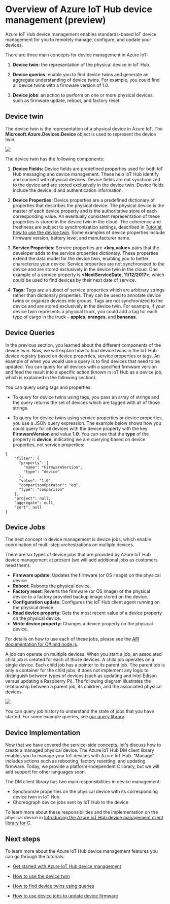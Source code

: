 <properties
 pageTitle="Device management overview | Microsoft Azure"
 description="Overview of Azure IoT Hub device management: device twins, device queries, device jobs"
 services="iot-hub"
 documentationCenter=""
 authors="ellenfosborne"
 manager="timlt"
 editor=""/>

<tags
 ms.service="iot-hub"
 ms.devlang="na"
 ms.topic="article"
 ms.tgt_pltfrm="na"
 ms.workload="na"
 ms.date="04/29/2016"
 ms.author="elfarber"/>

# Overview of Azure IoT Hub device management (preview)

Azure IoT Hub device management enables standards-based IoT device management for you to remotely manage, configure, and update your devices.

There are three main concepts for device management in Azure IoT:

1.  **Device twin:** the representation of the physical device in IoT Hub.

2.  **Device queries**: enable you to find device twins and generate an aggregate understanding of device twins. For example, you could find all device twins with a firmware version of 1.0.

3.  **Device jobs**: an action to perform on one or more physical devices, such as firmware update, reboot, and factory reset.

## Device twin

The device twin is the representation of a physical device in Azure IoT. The **Microsoft.Azure.Devices.Device** object is used to represent the device twin.

![][img-twin]

The device twin has the following components:

1.  **Device Fields:** Device fields are predefined properties used for both IoT Hub messaging and device management. These help IoT Hub identify and connect with physical devices. Device fields are not synchronized to the device and are stored exclusively in the device twin. Device fields include the device id and authentication information.

2.  **Device Properties:** Device properties are a predefined dictionary of properties that describes the physical device. The physical device is the master of each device property and is the authoritative store of each corresponding value. An eventually consistent representation of these properties is stored in the device twin in the cloud. The coherence and freshness are subject to synchronization settings, described in [Tutorial: how to use the device twin][lnk-tutorial-twin]. Some examples of device properties include firmware version, battery level, and manufacturer name.

3.  **Service Properties:** Service properties are **&lt;key,value&gt;** pairs that the developer adds to the service properties dictionary. These properties extend the data model for the device twin, enabling you to better characterize your device. Service properties are not synchronized to the device and are stored exclusively in the device twin in the cloud. One example of a service property is **&lt;NextServiceDate, 11/12/2017&gt;**, which could be used to find devices by their next date of service.

4.  **Tags:** Tags are a subset of service properties which are arbitrary strings rather than dictionary properties. They can be used to annotate device twins or organize devices into groups. Tags are not synchronized to the device and are stored exclusively in the device twin. For example, if your device twin represents a physical truck, you could add a tag for each type of cargo in the truck – **apples**, **oranges**, and **bananas**.

## Device Queries

In the previous section, you learned about the different components of the device twin. Now, we will explain how to find device twins in the IoT Hub device registry based on device properties, service properties or tags. An example of when you would use a query is to find devices that need to be updated. You can query for all devices with a specified firmware version and feed the result into a specific action (known in IoT Hub as a device job, which is explained in the following section).

You can query using tags and properties:

-   To query for device twins using tags, you pass an array of strings and the query returns the set of devices which are tagged with all of those strings.

-   To query for device twins using service properties or device properties, you use a JSON query expression. The example below shows how you could query for all devices with the device property with the key **FirmwareVersion** and value **1.0**. You can see that the **type** of the property is **device**, indicating we are querying based on device properties, not service properties:

  ```
  {                           
      "filter": {                  
        "property": {                
          "name": "FirmwareVersion",   
          "type": "device"             
        },                           
        "value": "1.0",              
        "comparisonOperator": "eq",  
        "type": "comparison"         
      },                           
      "project": null,             
      "aggregate": null,           
      "sort": null                 
  }
  ```

## Device Jobs

The next concept in device management is device jobs, which enable coordination of multi-step orchestrations on multiple devices.

There are six types of device jobs that are provided by Azure IoT Hub device management at present (we will add additional jobs as customers need them):

- **Firmware update**: Updates the firmware (or OS image) on the physical device.
- **Reboot**: Reboots the physical device.
- **Factory reset**: Reverts the firmware (or OS image) of the physical device to a factory provided backup image stored on the device.
- **Configuration update**: Configures the IoT Hub client agent running on the physical device.
- **Read device property**: Gets the most recent value of a device property on the physical device.
- **Write device property:** Changes a device property on the physical device.

For details on how to use each of these jobs, please see the [API documentation for C\# and node.js][lnk-apidocs].

A job can operate on multiple devices. When you start a job, an associated child job is created for each of those devices. A child job operates on a single device. Each child job has a pointer to its parent job. The parent job is only a container for the child jobs, it does not implement any logic to distinguish between types of devices (such as updating and Intel Edison versus updating a Raspberry Pi). The following diagram illustrates the relationship between a parent job, its children, and the associated physical devices.

![][img-jobs]

You can query job history to understand the state of jobs that you have started. For some example queries, see [our query library][lnk-query-samples].

## Device Implementation

Now that we have covered the service-side concepts, let's discuss how to create a managed physical device. The Azure IoT Hub DM client library enables you to manage your IoT devices with Azure IoT Hub. “Manage” includes actions such as rebooting, factory resetting, and updating firmware.  Today, we provide a platform-independent C library, but we will add support for other languages soon.  

The DM client library has two main responsibilities in device management:

- Synchronize properties on the physical device with its corresponding device twin in IoT Hub
- Choreograph device jobs sent by IoT Hub to the device

To learn more about these responsibilities and the implementation on the physical device in [Introducing the Azure IoT Hub device management client library for C][lnk-library-c].

## Next steps

To learn more about the Azure IoT Hub device management features you can go through the tutorials:

- [Get started with Azure IoT Hub device management][lnk-get-started]

- [How to use the device twin][lnk-tutorial-twin]

- [How to find device twins using queries][lnk-tutorial-queries]

- [How to use device jobs to update device firmware][lnk-tutorial-jobs]

<!-- Images and links -->
[img-twin]: media/iot-hub-device-management-overview/image1.png
[img-jobs]: media/iot-hub-device-management-overview/image2.png
[img-client]: media/iot-hub-device-management-overview/image3.png

[lnk-lwm2m]: http://technical.openmobilealliance.org/Technical/technical-information/release-program/current-releases/oma-lightweightm2m-v1-0
[lnk-library-c]: iot-hub-device-management-library.md
[lnk-get-started]: iot-hub-device-management-get-started.md
[lnk-tutorial-twin]: iot-hub-device-management-device-twin.md
[lnk-tutorial-queries]: iot-hub-device-management-device-query.md
[lnk-tutorial-jobs]: iot-hub-device-management-device-jobs.md
[lnk-apidocs]: http://azure.github.io/azure-iot-sdks/
[lnk-query-samples]: https://github.com/Azure/azure-iot-sdks/blob/dmpreview/doc/get_started/dm_queries/query-samples.md
